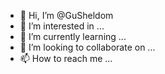 - 👋 Hi, I’m @GuSheldom
- 👀 I’m interested in ...
- 🌱 I’m currently learning ...
- 💞️ I’m looking to collaborate on ...
- 📫 How to reach me ...

<!---
GuSheldom/GuSheldom is a ✨ special ✨ repository because its `README.md` (this file) appears on your GitHub profile.
You can click the Preview link to take a look at your changes.
--->
